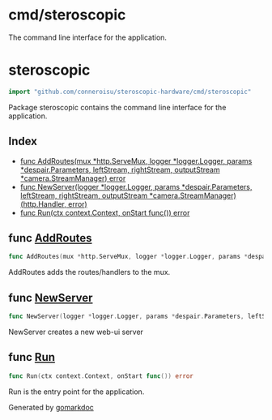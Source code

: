 # cmd/steroscopic

The command line interface for the application.

<!-- gomarkdoc:embed:start -->

<!-- Code generated by gomarkdoc. DO NOT EDIT -->

# steroscopic

```go
import "github.com/conneroisu/steroscopic-hardware/cmd/steroscopic"
```

Package steroscopic contains the command line interface for the application.

## Index

- [func AddRoutes\(mux \*http.ServeMux, logger \*logger.Logger, params \*despair.Parameters, leftStream, rightStream, outputStream \*camera.StreamManager\) error](<#AddRoutes>)
- [func NewServer\(logger \*logger.Logger, params \*despair.Parameters, leftStream, rightStream, outputStream \*camera.StreamManager\) \(http.Handler, error\)](<#NewServer>)
- [func Run\(ctx context.Context, onStart func\(\)\) error](<#Run>)


<a name="AddRoutes"></a>
## func [AddRoutes](<https://github.com/conneroisu/steroscopic-hardware/blob/main/cmd/steroscopic/routes.go#L19-L24>)

```go
func AddRoutes(mux *http.ServeMux, logger *logger.Logger, params *despair.Parameters, leftStream, rightStream, outputStream *camera.StreamManager) error
```

AddRoutes adds the routes/handlers to the mux.

<a name="NewServer"></a>
## func [NewServer](<https://github.com/conneroisu/steroscopic-hardware/blob/main/cmd/steroscopic/root.go#L39-L43>)

```go
func NewServer(logger *logger.Logger, params *despair.Parameters, leftStream, rightStream, outputStream *camera.StreamManager) (http.Handler, error)
```

NewServer creates a new web\-ui server

<a name="Run"></a>
## func [Run](<https://github.com/conneroisu/steroscopic-hardware/blob/main/cmd/steroscopic/root.go#L64-L67>)

```go
func Run(ctx context.Context, onStart func()) error
```

Run is the entry point for the application.

Generated by [gomarkdoc](<https://github.com/princjef/gomarkdoc>)


<!-- gomarkdoc:embed:end -->
